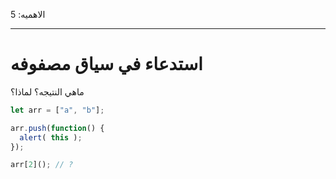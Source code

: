 الاهميه: 5

---

# استدعاء في سياق مصفوفه

 ماهي النتيجه؟ لماذا؟

```js
let arr = ["a", "b"];

arr.push(function() {
  alert( this );
});

arr[2](); // ?
```

